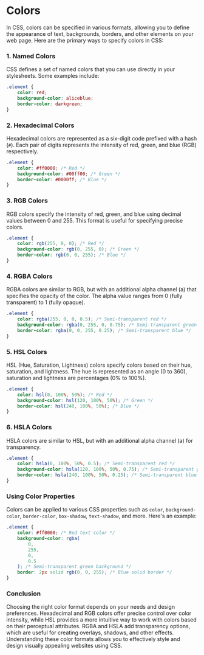 # Colors

In CSS, colors can be specified in various formats, allowing you to define the appearance of text, backgrounds, borders, and other elements on your web page. Here are the primary ways to specify colors in CSS:

### 1. Named Colors

CSS defines a set of named colors that you can use directly in your stylesheets. Some examples include:

```css
.element {
    color: red;
    background-color: aliceblue;
    border-color: darkgreen;
}
```

### 2. Hexadecimal Colors

Hexadecimal colors are represented as a six-digit code prefixed with a hash (`#`). Each pair of digits represents the intensity of red, green, and blue (RGB) respectively.

```css
.element {
    color: #ff0000; /* Red */
    background-color: #00ff00; /* Green */
    border-color: #0000ff; /* Blue */
}
```

### 3. RGB Colors

RGB colors specify the intensity of red, green, and blue using decimal values between 0 and 255. This format is useful for specifying precise colors.

```css
.element {
    color: rgb(255, 0, 0); /* Red */
    background-color: rgb(0, 255, 0); /* Green */
    border-color: rgb(0, 0, 255); /* Blue */
}
```

### 4. RGBA Colors

RGBA colors are similar to RGB, but with an additional alpha channel (a) that specifies the opacity of the color. The alpha value ranges from 0 (fully transparent) to 1 (fully opaque).

```css
.element {
    color: rgba(255, 0, 0, 0.5); /* Semi-transparent red */
    background-color: rgba(0, 255, 0, 0.75); /* Semi-transparent green */
    border-color: rgba(0, 0, 255, 0.25); /* Semi-transparent blue */
}
```

### 5. HSL Colors

HSL (Hue, Saturation, Lightness) colors specify colors based on their hue, saturation, and lightness. The hue is represented as an angle (0 to 360), saturation and lightness are percentages (0% to 100%).

```css
.element {
    color: hsl(0, 100%, 50%); /* Red */
    background-color: hsl(120, 100%, 50%); /* Green */
    border-color: hsl(240, 100%, 50%); /* Blue */
}
```

### 6. HSLA Colors

HSLA colors are similar to HSL, but with an additional alpha channel (a) for transparency.

```css
.element {
    color: hsla(0, 100%, 50%, 0.5); /* Semi-transparent red */
    background-color: hsla(120, 100%, 50%, 0.75); /* Semi-transparent green */
    border-color: hsla(240, 100%, 50%, 0.25); /* Semi-transparent blue */
}
```

### Using Color Properties

Colors can be applied to various CSS properties such as `color`, `background-color`, `border-color`, `box-shadow`, `text-shadow`, and more. Here's an example:

```css
.element {
    color: #ff0000; /* Red text color */
    background-color: rgba(
        0,
        255,
        0,
        0.5
    ); /* Semi-transparent green background */
    border: 2px solid rgb(0, 0, 255); /* Blue solid border */
}
```

### Conclusion

Choosing the right color format depends on your needs and design preferences. Hexadecimal and RGB colors offer precise control over color intensity, while HSL provides a more intuitive way to work with colors based on their perceptual attributes. RGBA and HSLA add transparency options, which are useful for creating overlays, shadows, and other effects. Understanding these color formats allows you to effectively style and design visually appealing websites using CSS.
